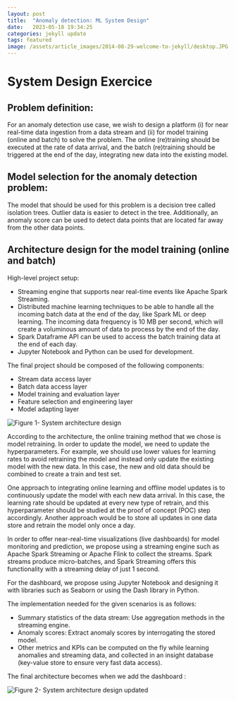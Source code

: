 ```yaml
---
layout: post
title:  "Anomaly detection: ML System Design"
date:   2023-05-18 19:34:25
categories: jekyll update
tags: featured
image: /assets/article_images/2014-08-29-welcome-to-jekyll/desktop.JPG
---
```

# **System Design Exercice**

## Problem definition:
For an anomaly detection use case, we wish to design a platform (i) for near real-time data ingestion from a data stream and (ii) for model training (online and batch) to solve the problem. The online (re)training should be executed at the rate of data arrival, and the batch (re)training should be triggered at the end of the day, integrating new data into the existing model. 

## Model selection for the anomaly detection problem:
The model that should be used for this problem is a decision tree called isolation trees. Outlier data is easier to detect in the tree. Additionally, an anomaly score can be used to detect data points that are located far away from the other data points.

## Architecture design for the model training (online and batch)
High-level project setup:

- Streaming engine that supports near real-time events like Apache Spark Streaming.
- Distributed machine learning techniques to be able to handle all the incoming batch data at the end of the day, like Spark ML or deep learning. The incoming data frequency is 10 MB per second, which will create a voluminous amount of data to process by the end of the day.
- Spark Dataframe API can be used to access the batch training data at the end of each day.
- Jupyter Notebook and Python can be used for development.

The final project should be composed of the following components:

- Stream data access layer
- Batch data access layer
- Model training and evaluation layer
- Feature selection and engineering layer
- Model adapting layer


![Figure 1- System architecture design](https://user-images.githubusercontent.com/10657080/232062716-1ba60d68-9988-4fe0-824c-241ac19e5dd2.png)


According to the architecture, the online training method that we chose is model retraining. In order to update the model, we need to update the hyperparameters. For example, we should use lower values for learning rates to avoid retraining the model and instead only update the existing model with the new data. In this case, the new and old data should be combined to create a train and test set.

One approach to integrating online learning and offline model updates is to continuously update the model with each new data arrival. In this case, the learning rate should be updated at every new type of retrain, and this hyperparameter should be studied at the proof of concept (POC) step accordingly. Another approach would be to store all updates in one data store and retrain the model only once a day.

In order to offer near-real-time visualizations (live dashboards) for model monitoring and prediction, we propose using a streaming engine such as Apache Spark Streaming or Apache Flink to collect the streams. Spark streams produce micro-batches, and Spark Streaming offers this functionality with a streaming delay of just 1 second.

For the dashboard, we propose using Jupyter Notebook and designing it with libraries such as Seaborn or using the Dash library in Python.

The implementation needed for the given scenarios is as follows:

- Summary statistics of the data stream: Use aggregation methods in the streaming engine.
- Anomaly scores: Extract anomaly scores by interrogating the stored model.
- Other metrics and KPIs can be computed on the fly while learning anomalies and streaming data, and collected in an insight database (key-value store to ensure very fast data access).

The final architecture becomes when we add the dashboard :


![Figure 2- System architecture design updated](https://user-images.githubusercontent.com/10657080/232062601-d0cb5b42-f8b1-4417-a40d-87896fa47deb.png)

<script src="https://utteranc.es/client.js"
        repo="AsmaZgo/AsmaZgo.github.io"
        issue-term="pathname"
        theme="github-light"
        crossorigin="anonymous"
        async>
</script>



